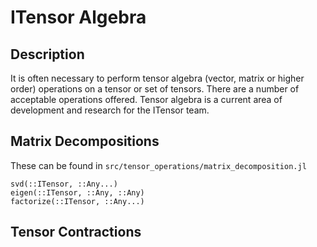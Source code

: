 # ITensor Algebra

## Description
It is often necessary to perform tensor algebra (vector, matrix or higher order)
operations on a tensor or set of tensors. There are a number of acceptable
operations offered. Tensor algebra is a current area of development and research
for the ITensor team.

## Matrix Decompositions
These can be found in `src/tensor_operations/matrix_decomposition.jl`

```@docs
svd(::ITensor, ::Any...)
eigen(::ITensor, ::Any, ::Any)
factorize(::ITensor, ::Any...)
```

## Tensor Contractions
